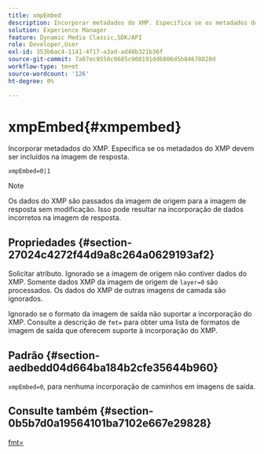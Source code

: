 ```yaml
---
title: xmpEmbed
description: Incorporar metadados do XMP. Especifica se os metadados do XMP devem ser incluídos na imagem de resposta.
solution: Experience Manager
feature: Dynamic Media Classic,SDK/API
role: Developer,User
exl-id: 353b6ac4-1141-4f17-a3ad-ad48b321b36f
source-git-commit: 7a07ec9550c0685c908191dd6806d5b84678820d
workflow-type: tm+mt
source-wordcount: '126'
ht-degree: 0%

---
```


# xmpEmbed{#xmpembed}

Incorporar metadados do XMP. Especifica se os metadados do XMP devem ser incluídos na imagem de resposta.

`xmpEmbed=0|1`

>[!NOTE]
>
>Os dados do XMP são passados da imagem de origem para a imagem de resposta sem modificação. Isso pode resultar na incorporação de dados incorretos na imagem de resposta.

## Propriedades {#section-27024c4272f44d9a8c264a0629193af2}

Solicitar atributo. Ignorado se a imagem de origem não contiver dados do XMP. Somente dados XMP da imagem de origem de `layer=0` são processados. Os dados do XMP de outras imagens de camada são ignorados.

Ignorado se o formato da imagem de saída não suportar a incorporação do XMP. Consulte a descrição de `fmt=` para obter uma lista de formatos de imagem de saída que oferecem suporte à incorporação do XMP.

## Padrão {#section-aedbedd04d664ba184b2cfe35644b960}

`xmpEmbed=0`, para nenhuma incorporação de caminhos em imagens de saída.

## Consulte também {#section-0b5b7d0a19564101ba7102e667e29828}

[fmt=](../../../../../is-api/http-ref/image-serving-api-ref/c-http-protocol-reference/c-command-reference/r-is-http-fmt.md#reference-cdf10043423b45ba9fe15157fb3ae37a)
